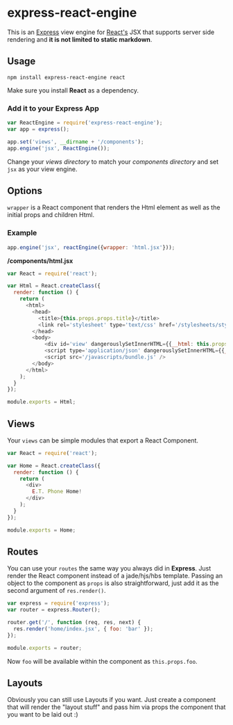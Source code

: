 # express-react-engine

This is an [Express](http://expressjs.com) view engine for [React's](http://http://facebook.github.io/react/) JSX that supports server side rendering and **it is not limited to static markdown**.

## Usage

```
npm install express-react-engine react
```

Make sure you install **React** as a dependency.


### Add it to your Express App

```javascript
var ReactEngine = require('express-react-engine');
var app = express();

app.set('views', __dirname + '/components');
app.engine('jsx', ReactEngine());
```

Change your *views directory* to match your *components directory* and set `jsx` as your view engine.


## Options

`wrapper` is a React component that renders the Html element as well as the initial props and children Html.

### Example

``` javascript
app.engine('jsx', reactEngine({wrapper: 'html.jsx'}));
```

**/components/html.jsx**
``` javascript
var React = require('react');

var Html = React.createClass({
  render: function () {
    return (
      <html>
        <head>
          <title>{this.props.props.title}</title>
          <link rel='stylesheet' type='text/css' href='/stylesheets/style.css' />
        </head>
        <body>
            <div id='view' dangerouslySetInnerHTML={{__html: this.props.body}} />
            <script type='application/json' dangerouslySetInnerHTML={{__html: JSON.stringify(this.props.props)}} />
            <script src='/javascripts/bundle.js' />
        </body>
      </html>
    );
  }
});

module.exports = Html;

```

## Views

Your `views` can be simple modules that export a React Component.

```javascript
var React = require('react');

var Home = React.createClass({
  render: function () {
    return (
      <div>
        E.T. Phone Home!
      </div>
    );
  }
});

module.exports = Home;
```

## Routes

You can use your `routes` the same way you always did in **Express**. Just render the React component instead of a jade/hjs/hbs template. Passing an object to the component as `props` is also straightforward, just add it as the second argument of `res.render()`.

```javascript
var express = require('express');
var router = express.Router();

router.get('/', function (req, res, next) {
  res.render('home/index.jsx', { foo: 'bar' });
});

module.exports = router;

```
Now `foo` will be available within the component as `this.props.foo`.

## Layouts

Obviously you can still use Layouts if you want. Just create a component that will render the "layout stuff" and pass him via props the component that you want to be laid out :)
